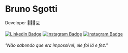 # Bruno Sgotti 

Developer 🙋🏻‍♂️💻

[![Linkedin Badge](https://img.shields.io/badge/-Bruno%20Sgotti-457b9d?style=flat-square&logo=Linkedin&logoColor=white&link=https://www.linkedin.com/in/bruno-sgotti/)](https://www.linkedin.com/in/bruno-sgotti/)
[![Instagram Badge](https://img.shields.io/badge/-@bruno_sgotti-f72585?style=flat-square&logo=Instagram&logoColor=white&link=https://www.instagram.com/bruno_sgotti/)](https://www.instagram.com/bruno_sgotti/)
[![Instagram Badge](https://img.shields.io/badge/-brunojsgotti@hotmail.com-white?style=flat-square&logo=MicrosoftOutlook&logoColor=black&link=mailto:brunojsgotti@hotmail.com)](mailto:brunojsgotti@hotmail.com)

###### "Não sabendo que era impossível, ele foi lá e fez."
